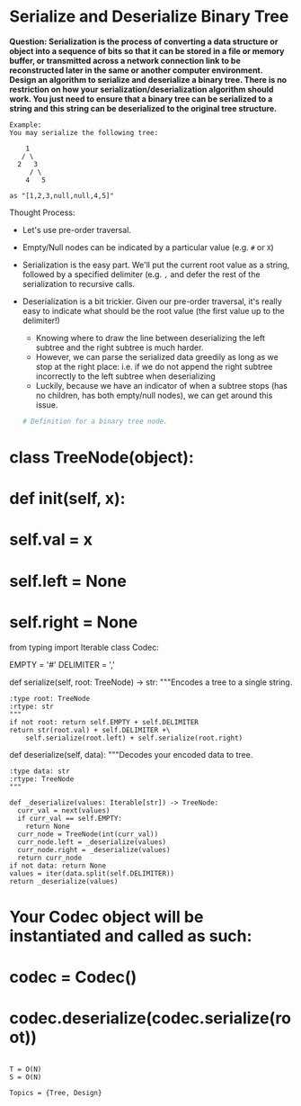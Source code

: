 # Serialize and Deserialize Binary Tree

<b>Question: Serialization is the process of converting a data structure or object into a sequence of bits so that it can be stored in a file or memory buffer, or transmitted across a network connection link to be reconstructed later in the same or another computer environment.  
Design an algorithm to serialize and deserialize a binary tree. There is no restriction on how your serialization/deserialization algorithm should work. You just need to ensure that a binary tree can be serialized to a string and this string can be deserialized to the original tree structure.</b>

```
Example:  
You may serialize the following tree:

    1
   / \
  2   3
     / \
    4   5

as "[1,2,3,null,null,4,5]"
```

Thought Process:
* Let's use pre-order traversal.
* Empty/Null nodes can be indicated by a particular value (e.g. `#` or `X`)
* Serialization is the easy part. We'll put the current root value as a string, followed by a specified delimiter (e.g. `,` and defer the rest of the serialization to recursive calls.
* Deserialization is a bit trickier. Given our pre-order traversal, it's really easy to indicate what should be the root value (the first value up to the delimiter!)
  * Knowing where to draw the line between deserializing the left subtree and the right subtree is much harder.
  * However, we can parse the serialized data greedily as long as we stop at the right place: i.e. if we do not append the right subtree incorrectly to the left subtree when deserializing
  * Luckily, because we have an indicator of when a subtree stops (has no children, has both empty/null nodes), we can get around this issue.
  
  ```python
  # Definition for a binary tree node.
# class TreeNode(object):
#     def __init__(self, x):
#         self.val = x
#         self.left = None
#         self.right = None
from typing import Iterable
class Codec:

  EMPTY = '#'
  DELIMITER = ','
  
  def serialize(self, root: TreeNode) -> str:
    """Encodes a tree to a single string.

    :type root: TreeNode
    :rtype: str
    """
    if not root: return self.EMPTY + self.DELIMITER
    return str(root.val) + self.DELIMITER +\
        self.serialize(root.left) + self.serialize(root.right)

  def deserialize(self, data):
    """Decodes your encoded data to tree.

    :type data: str
    :rtype: TreeNode
    """

    def _deserialize(values: Iterable[str]) -> TreeNode:
      curr_val = next(values)
      if curr_val == self.EMPTY:
        return None
      curr_node = TreeNode(int(curr_val))
      curr_node.left = _deserialize(values)
      curr_node.right = _deserialize(values)
      return curr_node
    if not data: return None
    values = iter(data.split(self.DELIMITER))
    return _deserialize(values)

# Your Codec object will be instantiated and called as such:
# codec = Codec()
# codec.deserialize(codec.serialize(root))
  ```
  
  T = O(N)  
  S = O(N)  
  
  Topics = {Tree, Design}
